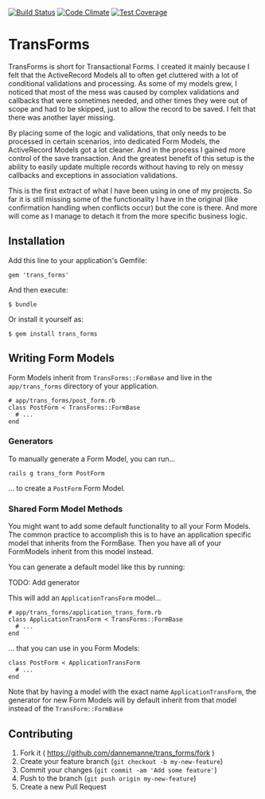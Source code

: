 [![Build Status](https://travis-ci.org/dannemanne/trans_forms.svg?branch=master)](https://travis-ci.org/dannemanne/trans_forms)
[![Code Climate](https://codeclimate.com/github/dannemanne/trans_forms.png)](https://codeclimate.com/github/dannemanne/trans_forms)
[![Test Coverage](https://codeclimate.com/github/dannemanne/trans_forms/coverage.png)](https://codeclimate.com/github/dannemanne/trans_forms)

# TransForms

TransForms is short for Transactional Forms. I created it mainly because I felt that
the ActiveRecord Models all to often get cluttered with a lot of conditional validations
and processing. As some of my models grew, I noticed that most of the mess was caused
by complex validations and callbacks that were sometimes needed, and other times they
were out of scope and had to be skipped, just to allow the record to be saved. I felt
that there was another layer missing.

By placing some of the logic and validations, that only needs to be processed in certain
scenarios, into dedicated Form Models, the ActiveRecord Models got a lot cleaner. And
in the process I gained more control of the save transaction. And the greatest benefit of
this setup is the ability to easily update multiple records without having to rely on
messy callbacks and exceptions in association validations.

This is the first extract of what I have been using in one of my projects. So far it
is still missing some of the functionality I have in the original (like confirmation
handling when conflicts occur) but the core is there. And more will come as I manage
to detach it from the more specific business logic.

## Installation

Add this line to your application's Gemfile:

    gem 'trans_forms'

And then execute:

    $ bundle

Or install it yourself as:

    $ gem install trans_forms

## Writing Form Models

Form Models inherit from `TransForms::FormBase` and live in the `app/trans_forms`
directory of your application.

    # app/trans_forms/post_form.rb
    class PostForm < TransForms::FormBase
      # ...
    end

### Generators

To manually generate a Form Model, you can run...

    rails g trans_form PostForm

... to create a `PostForm` Form Model.

### Shared Form Model Methods

You might want to add some default functionality to all your Form Models. The common
practice to accomplish this is to have an application specific model that inherits
from the FormBase. Then you have all of your FormModels inherit from this model instead.

You can generate a default model like this by running:

TODO: Add generator

This will add an `ApplicationTransForm` model...

    # app/trans_forms/application_trans_form.rb
    class ApplicationTransForm < TransForms::FormBase
      # ...
    end

... that you can use in you Form Models:

    class PostForm < ApplicationTransForm
      # ...
    end

Note that by having a model with the exact name `ApplicationTransForm`, the generator
for new Form Models will by default inherit from that model instead of the `TransForm::FormBase`

## Contributing

1. Fork it ( https://github.com/dannemanne/trans_forms/fork )
2. Create your feature branch (`git checkout -b my-new-feature`)
3. Commit your changes (`git commit -am 'Add some feature'`)
4. Push to the branch (`git push origin my-new-feature`)
5. Create a new Pull Request
